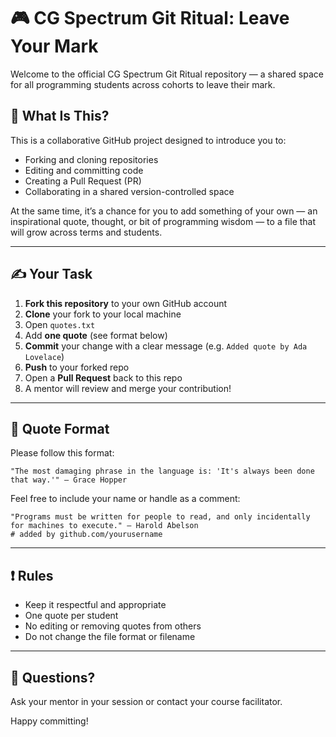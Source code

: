 # 🎮 CG Spectrum Git Ritual: Leave Your Mark

Welcome to the official CG Spectrum Git Ritual repository — a shared space for all programming students across cohorts to leave their mark.

## 🧠 What Is This?

This is a collaborative GitHub project designed to introduce you to:
- Forking and cloning repositories
- Editing and committing code
- Creating a Pull Request (PR)
- Collaborating in a shared version-controlled space

At the same time, it’s a chance for you to add something of your own — an inspirational quote, thought, or bit of programming wisdom — to a file that will grow across terms and students.

---

## ✍️ Your Task

1. **Fork this repository** to your own GitHub account  
2. **Clone** your fork to your local machine  
3. Open `quotes.txt`  
4. Add **one quote** (see format below)  
5. **Commit** your change with a clear message (e.g. `Added quote by Ada Lovelace`)  
6. **Push** to your forked repo  
7. Open a **Pull Request** back to this repo  
8. A mentor will review and merge your contribution!

---

## 🧾 Quote Format

Please follow this format:

```
"The most damaging phrase in the language is: 'It's always been done that way.'" – Grace Hopper
```

Feel free to include your name or handle as a comment:

```
"Programs must be written for people to read, and only incidentally for machines to execute." – Harold Abelson  
# added by github.com/yourusername
```

---

## ❗ Rules

- Keep it respectful and appropriate  
- One quote per student  
- No editing or removing quotes from others  
- Do not change the file format or filename

---

## 💬 Questions?

Ask your mentor in your session or contact your course facilitator.

Happy committing!
